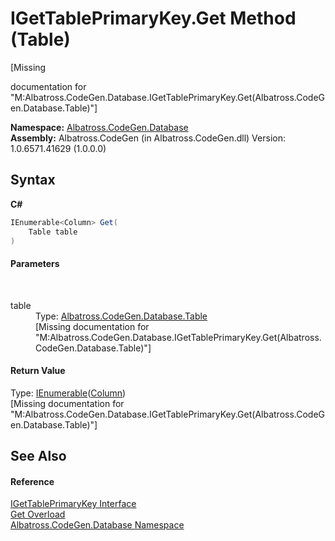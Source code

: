 # IGetTablePrimaryKey.Get Method (Table)
 

\[Missing <summary> documentation for "M:Albatross.CodeGen.Database.IGetTablePrimaryKey.Get(Albatross.CodeGen.Database.Table)"\]

**Namespace:**&nbsp;<a href="bdf46154-2f7c-d3c3-6413-8c6484d341a9">Albatross.CodeGen.Database</a><br />**Assembly:**&nbsp;Albatross.CodeGen (in Albatross.CodeGen.dll) Version: 1.0.6571.41629 (1.0.0.0)

## Syntax

**C#**<br />
``` C#
IEnumerable<Column> Get(
	Table table
)
```


#### Parameters
&nbsp;<dl><dt>table</dt><dd>Type: <a href="0d2330bf-20c5-309b-5bf2-76990277ba57">Albatross.CodeGen.Database.Table</a><br />\[Missing <param name="table"/> documentation for "M:Albatross.CodeGen.Database.IGetTablePrimaryKey.Get(Albatross.CodeGen.Database.Table)"\]</dd></dl>

#### Return Value
Type: <a href="http://msdn2.microsoft.com/en-us/library/9eekhta0" target="_blank">IEnumerable</a>(<a href="a6c6b2fc-9eae-2c87-8fee-557cb9b9d1d8">Column</a>)<br />\[Missing <returns> documentation for "M:Albatross.CodeGen.Database.IGetTablePrimaryKey.Get(Albatross.CodeGen.Database.Table)"\]

## See Also


#### Reference
<a href="da84a7f8-c8b9-6b77-f4ac-2ff121539cc0">IGetTablePrimaryKey Interface</a><br /><a href="bb923dc8-ab51-1162-fdf8-32fa6811d88d">Get Overload</a><br /><a href="bdf46154-2f7c-d3c3-6413-8c6484d341a9">Albatross.CodeGen.Database Namespace</a><br />